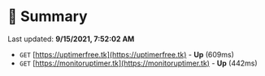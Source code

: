 # 📖 Summary
Last updated: **9/15/2021, 7:52:02 AM**

- `GET` [https://uptimerfree.tk](https://uptimerfree.tk) - **Up** (609ms)
- `GET` [https://monitoruptimer.tk](https://monitoruptimer.tk) - **Up** (442ms)
